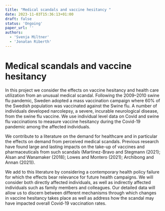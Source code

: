 ```yaml
---
title: "Medical scandals and vaccine hesitancy "
date: 2023-11-03T15:36:13+01:00
draft: false
status: 'Ongoing'
paper_url: ''
authors:
  - 'Svenja Miltner'
  - 'Jonatan Riberth'
---
```


# Medical scandals and vaccine hesitancy

In this project we consider the effects on vaccine hesitancy and health care utilization from an unusual medical scandal. Following the 2009–2010 swine flu pandemic, Sweden adopted a mass vaccination campaign where 60% of the Swedish population was vaccinated against the Swine flu. A number of individuals developed narcolepsy, a severe, incurable neurological disease, from the swine flu vaccine. We use individual level data on Covid and swine flu vaccinations to measure vaccine hesitancy during the Covid-19 pandemic among the affected individuals.

We contribute to a literature on the demand for healthcare and in particular the effects on demand from perceived medical scandals. Previous research have found large and lasting impacts on the take-up of vaccines and pharmaceuticals from such scandals (Martinez-Bravo and Stegmann (2021); Alsan and Wanamaker (2018); Lowes and Montero (2021); Archibong and Annan (2021)).

We add to this literature by considering a contemporary health policy failure for which the effects bear relevance for future health campaigns. We will consider both directly affected individuals, as well as indirectly affected individuals such as family members and colleagues. Our detailed data will allow us to discern between different mechanisms through which changes in vaccine hesitancy takes place as well as address how the scandal may have impacted overall Covid-19 vaccination rates.